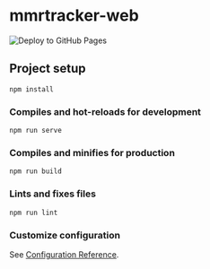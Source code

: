 # mmrtracker-web

![Deploy to GitHub Pages](https://github.com/muazamkamal/mmrtracker-web/workflows/Deploy%20to%20GitHub%20Pages/badge.svg)

## Project setup

```
npm install
```

### Compiles and hot-reloads for development

```
npm run serve
```

### Compiles and minifies for production

```
npm run build
```

### Lints and fixes files

```
npm run lint
```

### Customize configuration

See [Configuration Reference](https://cli.vuejs.org/config/).
